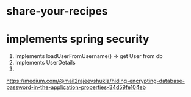 ﻿# share-your-recipes

# implements spring security

1. Implements loadUserFromUsername() => get User from db
2. Implements UserDetails
3.

https://medium.com/@mail2rajeevshukla/hiding-encrypting-database-password-in-the-application-properties-34d59fe104eb
